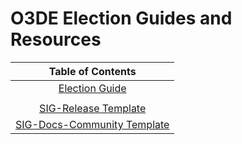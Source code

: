 # O3DE Election Guides and Resources

|                           **Table of Contents**                            |
|:--------------------------------------------------------------------------:|
|      [Election Guide](./O3DE-Elections-Guide.md)      |
|  |
|     [SIG-Release Template](./sig-templates/sig-release.md)     |
| [SIG-Docs-Community Template](./sig-templates/sig-docs-community.md) |
